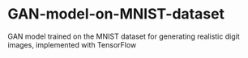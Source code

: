 # GAN-model-on-MNIST-dataset
GAN model trained on the MNIST dataset for generating realistic digit images, implemented with TensorFlow
